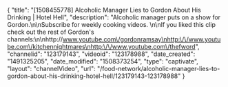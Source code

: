 {
    "title": "[1508455778] Alcoholic Manager Lies to Gordon About His Drinking | Hotel Hell",
    "description": "Alcoholic manager puts on a show for Gordon.\n\nSubscribe for weekly cooking videos. \n\nIf you liked this clip check out the rest of Gordon's channels:\n\nhttp:\/\/www.youtube.com\/gordonramsay\nhttp:\/\/www.youtube.com\/kitchennightmares\nhttp:\/\/www.youtube.com\/thefword",
    "channelid": "123179143",
    "videoid": "123178988",
    "date_created": "1491325205",
    "date_modified": "1508373254",
    "type": "captivate",
    "layout": "channelVideo",
    "url": "\/food-network\/alcoholic-manager-lies-to-gordon-about-his-drinking-hotel-hell\/123179143-123178988"
}